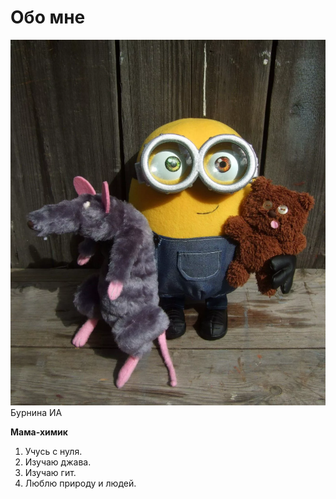 # Обо мне
![анфас](me.png) Бурнина ИА

**Мама-химик** 

1. Учусь с нуля.
2. Изучаю джава.
3. Изучаю гит.
4. Люблю природу и людей.
